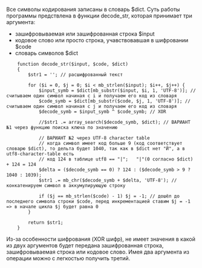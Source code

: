 Все символы кодирования записаны в словарь $dict.
Суть работы программы предствлена в функции decode_str, которая принимает три аргумента:
- зашифровываемая или зашифрованная строка $input 
- кодовое слово или просто строка, учавствовавшая в шифровании $code
- словарь символов $dict

```
    function decode_str($input, $code, $dict)
    {
        $str1 = ''; // расшифрованный текст
    
        for ($i = 0, $j = 0; $i < mb_strlen($input); $i++, $j++) {
            $input_symb = $dict[mb_substr($input, $i, 1, 'UTF-8')]; // считываем один символ начиная с i и получаем его код из словаря
            $code_symb = $dict[mb_substr($code, $j, 1, 'UTF-8')]; // считываем один символ начиная с j и получаем его код из словаря
            $decode_symb = $input_symb ^ $code_symb; // XOR
    
            //$str1 .= array_search($decode_symb, $dict); // ВАРИАНТ №1 через функцию поиска ключа по значению
    
            // ВАРИАНТ №2 через UTF-8 character table
            // когда символ имеет код больше 9 (код соответствует словарю $dict), то дельта будет 1040, так как в $dict нет "Й", а в utf8-character-table есть
            // код 124 в таблице utf8 == "|";   "|"(0 согласно $dict) + 124 = 124
            $delta = ($decode_symb == 0) ? 124 : ($decode_symb > 9 ? 1040 : 1039);
            $str1 .= mb_chr($decode_symb + $delta, 'UTF-8'); // конкатенируем символ в аккумулирующую строку
    
            if ($j == mb_strlen($code) - 1) $j = -1; // дошёл до последнего символа строки $code, перед инкрементацией ставим $j = -1 => в начале цикла $j будет равна 0
        }
    
        return $str1;
    }
```

Из-за особенности шифрования (XOR шифр), не имеет значения в какой из двух аргументов будет передана зашифрованная строка, зашифровываемая строка или кодовое слово.
Имея два аргумента из операции можно с легкостью получить третий.
